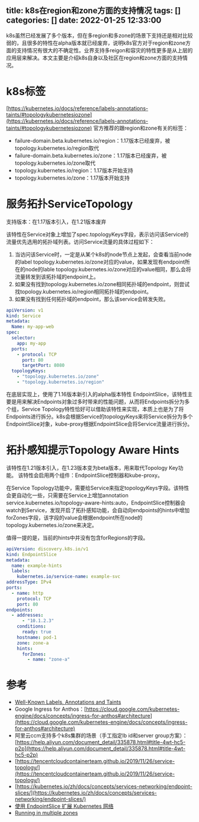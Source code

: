title: k8s在region和zone方面的支持情况
tags: []
categories: []
date: 2022-01-25 12:33:00
---

k8s虽然已经发展了多个版本，但在多region和多zone的场景下支持还是相对比较弱的，且很多的特性在alpha版本就已经废弃，说明k8s官方对于region和zone方面的支持情况有很大的不确定性。业界支持多reigon和容灾的特性更多是从上层的应用层来解决。本文主要是介绍k8s自身以及社区在region和zone方面的支持情况。

# k8s标签
[https://kubernetes.io/docs/reference/labels-annotations-taints/#topologykubernetesiozone](https://kubernetes.io/docs/reference/labels-annotations-taints/#topologykubernetesiozone)
官方推荐的跟region和zone有关的标签：

- failure-domain.beta.kubernetes.io/region：1.17版本已经废弃，被topology.kubernetes.io/region取代
- failure-domain.beta.kubernetes.io/zone：1.17版本已经废弃，被topology.kubernetes.io/zone取代
- topology.kubernetes.io/region：1.17版本开始支持
- topology.kubernetes.io/zone：1.17版本开始支持

# 服务拓扑ServiceTopology
支持版本：在1.17版本引入，在1.21版本废弃

该特性在Service对象上增加了spec.topologyKeys字段，表示访问该Service的流量优先选用的拓扑域列表。访问Service流量的具体过程如下：

1. 当访问该Service时，一定是从某个k8s的node节点上发起，会查看当前node的label topology.kubernetes.io/zone对应的value，如果发现有endpoint所在的node的lable topology.kubernetes.io/zone对应的value相同，那么会将流量转发到该拓扑域的endpoint上。
1. 如果没有找到topology.kubernetes.io/zone相同拓扑域的endpoint，则尝试找topology.kubernetes.io/region相同拓扑域的endpoint。
1. 如果没有找到任何拓扑域的endpoint，那么该service会转发失败。
```yaml
apiVersion: v1
kind: Service
metadata:
  Name: my-app-web
spec:
  selector:
    app: my-app
  ports:
    - protocol: TCP
      port: 80
      targetPort: 8080
  topologyKeys:
    - "topology.kubernetes.io/zone"
    - "topology.kubernetes.io/region"
```
在底层实现上，使用了1.16版本新引入的alpha版本特性 EndpointSlice，该特性主要是用来解决Endpoints对象过多时带来的性能问题，从而将Endpoints拆分为多个组，Service Topology特性恰好可以借助该特性来实现，本质上也是为了将Endpoints进行拆分。k8s会根据Service的topologyKeys来将Service拆分为多个EndpointSlice对象，kube-proxy根据EndpointSlice会将Service流量进行拆分。

# 拓扑感知提示Topology Aware Hints
该特性在1.21版本引入，在1.23版本变为beta版本，用来取代Topology Key功能。
该特性会启用两个组件：EndpointSlice控制器和kube-proxy。

在Service Topology功能中，需要给Service来指定topologyKeys字段。该特性会更自动化一些，只需要在Service上增加annotation service.kubernetes.io/topology-aware-hints:auto，EndpointSlice控制器会watch到Service，发现开启了拓扑感知功能，会自动向endpoints的hints中增加forZones字段，该字段的value会根据endpoint所在node的topology.kubernetes.io/zone来决定。

值得一提的是，当前的hints中并没有包含forRegions的字段。
```yaml
apiVersion: discovery.k8s.io/v1
kind: EndpointSlice
metadata:
  name: example-hints
  labels:
    kubernetes.io/service-name: example-svc
addressType: IPv4
ports:
  - name: http
    protocol: TCP
    port: 80
endpoints:
  - addresses:
      - "10.1.2.3"
    conditions:
      ready: true
    hostname: pod-1
    zone: zone-a
    hints:
      forZones:
        - name: "zone-a"
```

# 参考

- [Well-Known Labels, Annotations and Taints]()
- Google Ingress for Anthos：[https://cloud.google.com/kubernetes-engine/docs/concepts/ingress-for-anthos#architecture](https://cloud.google.com/kubernetes-engine/docs/concepts/ingress-for-anthos#architecture)
- 阿里云ccm支持多个k8s集群的场景（手工指定lb id和server group方案）：[https://help.aliyun.com/document_detail/335878.html#title-4wt-hc5-p2p](https://help.aliyun.com/document_detail/335878.html#title-4wt-hc5-p2p)
- [https://tencentcloudcontainerteam.github.io/2019/11/26/service-topology/](https://tencentcloudcontainerteam.github.io/2019/11/26/service-topology/)
- [https://kubernetes.io/zh/docs/concepts/services-networking/endpoint-slices/](https://kubernetes.io/zh/docs/concepts/services-networking/endpoint-slices/)
- [使用 EndpointSlice 扩展 Kubernetes 网络](https://zhuanlan.zhihu.com/p/245165617)
- [Running in multiple zones](https://kubernetes.io/docs/setup/best-practices/multiple-zones/)
